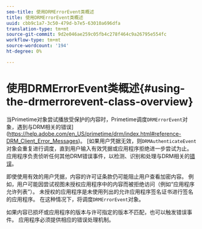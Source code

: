 ```yaml
---
seo-title: 使用DRMErrorEvent类概述
title: 使用DRMErrorEvent类概述
uuid: cbb9c1a7-3c50-479d-b7e5-63010a696dfa
translation-type: tm+mt
source-git-commit: 9d2e046ae259c05fb4c278f464c9a26795e554fc
workflow-type: tm+mt
source-wordcount: '194'
ht-degree: 0%

---
```



# 使用DRMErrorEvent类概述{#using-the-drmerrorevent-class-overview}

当Primetime对象尝试播放受保护的内容时，Primetime调度`DRMErrorEvent`对象，遇到与DRM相关的错误](https://help.adobe.com/en_US/primetime/drm/index.html#reference-DRM_Client_Error_Messages)。 [如果用户凭据无效，则`DRMAuthenticateEvent`对象会重复进行调度，直到用户输入有效凭据或应用程序拒绝进一步尝试为止。 应用程序负责侦听任何其他DRM错误事件，以检测、识别和处理与DRM相关的[错误](https://help.adobe.com/en_US/primetime/drm/index.html#reference-DRM_Client_Error_Messages)。

即使使用有效的用户凭据，内容的许可证条款仍可能阻止用户查看加密内容。 例如，用户可能因尝试视图未授权应用程序中的内容而被拒绝访问（例如“应用程序允许列表”）。 未授权的应用程序是未使用列出的允许应用程序签名证书进行签名的应用程序。 在这种情况下，将调度`DRMErrorEvent`对象。

如果内容已损坏或应用程序的版本与许可指定的版本不匹配，也可以触发错误事件。 应用程序必须提供相应的错误处理机制。
